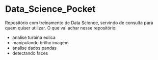 # Data_Science_Pocket
 Repositório com treinamento de Data Science, servindo de consulta para quem quiser utilizar.
O que vai achar nesse repositório:

- analise turbina eolica
- manipulando brilho imagem
- analise dados pandas
- detectando faces
